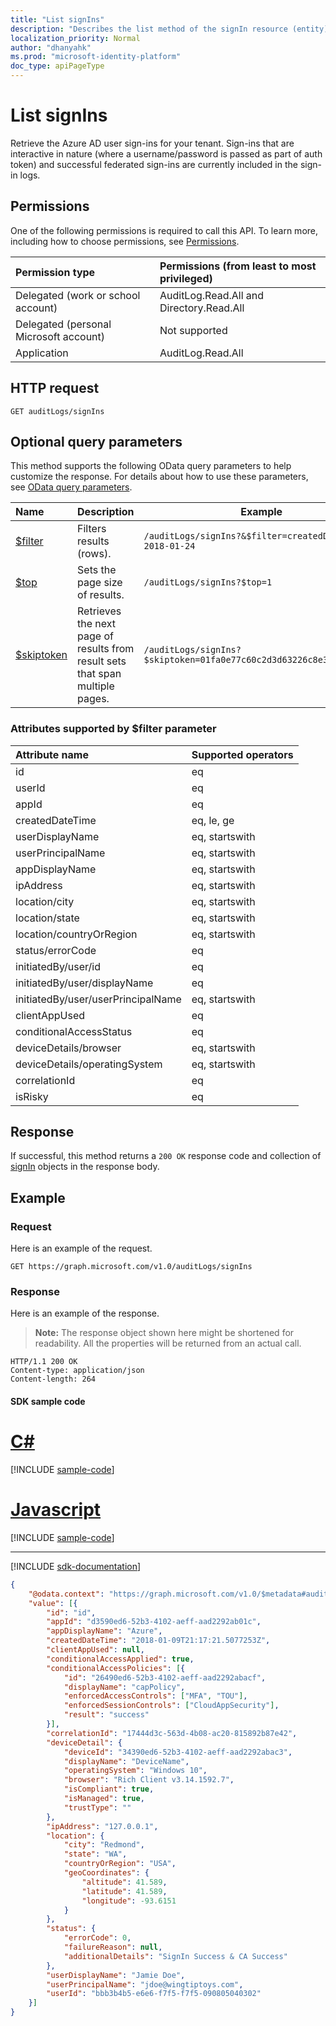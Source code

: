 ```yaml
---
title: "List signIns"
description: "Describes the list method of the signIn resource (entity) from the Microsoft Graph API."
localization_priority: Normal
author: "dhanyahk"
ms.prod: "microsoft-identity-platform"
doc_type: apiPageType
---
```


# List signIns

Retrieve the Azure AD user sign-ins for your tenant. Sign-ins that are interactive in nature (where a username/password is passed as part of auth token) and successful federated sign-ins are currently included in the sign-in logs.

## Permissions

One of the following permissions is required to call this API. To learn more, including how to choose permissions, see [Permissions](/graph/permissions_reference).

|Permission type      | Permissions (from least to most privileged)              |
|:--------------------|:---------------------------------------------------------|
|Delegated (work or school account) | AuditLog.Read.All and Directory.Read.All |
|Delegated (personal Microsoft account) | Not supported   |
|Application | AuditLog.Read.All |

## HTTP request

<!-- { "blockType": "ignored" } -->
```http
GET auditLogs/signIns
```

## Optional query parameters

This method supports the following OData query parameters to help customize the response. For details about how to use these parameters, see [OData query parameters](/graph/query_parameters).

|Name     |Description                            |Example|
|:--------------------|----------------|------------------------------------------------------------------------|
|[$filter](/graph/query_parameters#filter-parameter)|Filters results (rows). |`/auditLogs/signIns?&$filter=createdDateTime le 2018-01-24`
|[$top](/graph/query_parameters#top-parameter)|Sets the page size of results.|`/auditLogs/signIns?$top=1`|
|[$skiptoken](/graph/query_parameters#skiptoken-parameter)|Retrieves the next page of results from result sets that span multiple pages.|`/auditLogs/signIns?$skiptoken=01fa0e77c60c2d3d63226c8e3294c860__1`|

### Attributes supported by $filter parameter

|Attribute name |Supported operators|
|:----------------|:------|
|id|eq|
|userId|eq|
|appId|eq|
|createdDateTime| eq, le, ge|
|userDisplayName| eq, startswith|
|userPrincipalName| eq, startswith|
|appDisplayName| eq, startswith|
|ipAddress| eq, startswith|
|location/city| eq, startswith|
|location/state| eq, startswith|
|location/countryOrRegion| eq, startswith|
|status/errorCode|eq|
|initiatedBy/user/id|eq|
|initiatedBy/user/displayName| eq|
|initiatedBy/user/userPrincipalName| eq, startswith|
|clientAppUsed| eq|
|conditionalAccessStatus | eq|
|deviceDetails/browser| eq, startswith|
|deviceDetails/operatingSystem| eq, startswith|
|correlationId| eq|
|isRisky| eq|

## Response

If successful, this method returns a `200 OK` response code and collection of [signIn](../resources/signin.md) objects in the response body.

## Example

### Request

Here is an example of the request.

<!-- {
  "blockType": "request",
  "name": "list_signins"
}-->
```http
GET https://graph.microsoft.com/v1.0/auditLogs/signIns
```

### Response

Here is an example of the response.
>**Note:** The response object shown here might be shortened for readability. All the properties will be returned from an actual call.

<!-- {
  "blockType": "response",
  "truncated": true,
  "@odata.type": "microsoft.graph.signIn",
  "isCollection": true
} -->
```http
HTTP/1.1 200 OK
Content-type: application/json
Content-length: 264
```
#### SDK sample code
# [C#](#tab/cs)
[!INCLUDE [sample-code](../includes/list_signins-Cs-snippets.md)]

# [Javascript](#tab/javascript)
[!INCLUDE [sample-code](../includes/list_signins-Javascript-snippets.md)]

---

[!INCLUDE [sdk-documentation](../includes/snippets_sdk_documentation_link.md)]

```json
{
	"@odata.context": "https://graph.microsoft.com/v1.0/$metadata#auditLogs/signIns",
	"value": [{
		"id": "id",
		"appId": "d3590ed6-52b3-4102-aeff-aad2292ab01c",
		"appDisplayName": "Azure",
		"createdDateTime": "2018-01-09T21:17:21.5077253Z",
		"clientAppUsed": null,
		"conditionalAccessApplied": true,
		"conditionalAccessPolicies": [{
			"id": "26490ed6-52b3-4102-aeff-aad2292abacf",
			"displayName": "capPolicy",
			"enforcedAccessControls": ["MFA", "TOU"],
			"enforcedSessionControls": ["CloudAppSecurity"],
			"result": "success"
		}],
		"correlationId": "17444d3c-563d-4b08-ac20-815892b87e42",
		"deviceDetail": {
			"deviceId": "34390ed6-52b3-4102-aeff-aad2292abac3",
			"displayName": "DeviceName",
			"operatingSystem": "Windows 10",
			"browser": "Rich Client v3.14.1592.7",
			"isCompliant": true,
			"isManaged": true,
			"trustType": ""
		},
		"ipAddress": "127.0.0.1",
		"location": {
			"city": "Redmond",
			"state": "WA",
			"countryOrRegion": "USA",
			"geoCoordinates": {
				"altitude": 41.589,
				"latitude": 41.589,
				"longitude": -93.6151
			}
		},
		"status": {
			"errorCode": 0,
			"failureReason": null,
			"additionalDetails": "SignIn Success & CA Success"
		},
		"userDisplayName": "Jamie Doe",
		"userPrincipalName": "jdoe@wingtiptoys.com",
		"userId": "bbb3b4b5-e6e6-f7f5-f7f5-090805040302"
	}]
}

```

<!-- uuid: 8fcb5dbc-d5aa-4681-8e31-b001d5168d79
2015-10-25 14:57:30 UTC -->
<!-- {
  "type": "#page.annotation",
  "description": "List signIns",
  "keywords": "",
  "section": "documentation",
  "tocPath": "",
  "suppressions": [
    "Error: /api-reference/v1.0/api/signin-list.md:\r\n      BookmarkMissing: '[#tab/cs](C#)'. Did you mean: #c (score: 5)",
    "Error: /api-reference/v1.0/api/signin-list.md:\r\n      BookmarkMissing: '[#tab/javascript](Javascript)'. Did you mean: #javascript (score: 4)"
  ]
}-->
